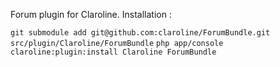 Forum plugin for Claroline. Installation :

`git submodule add git@github.com:claroline/ForumBundle.git src/plugin/Claroline/ForumBundle`
`php app/console claroline:plugin:install Claroline ForumBundle`
